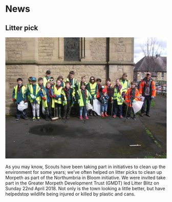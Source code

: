 # News

## Litter pick 

![Litter pick 2018](/images/litter-pick-2018.jpg)

As you may know, Scouts have been taking part in initiatives to clean up the environment for some years; we’ve often helped on litter picks to clean up Morpeth as part of the Northumbria in Bloom initiative. We were invited take part in the Greater Morpeth Development Trust (GMDT) led Litter Blitz on Sunday 22nd April 2018. Not only is the town looking a little better, but have helpedstop wildlife being injured or killed by plastic and cans.
